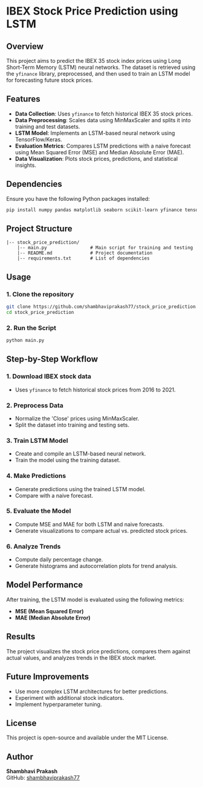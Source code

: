 # IBEX Stock Price Prediction using LSTM

## Overview
This project aims to predict the IBEX 35 stock index prices using Long Short-Term Memory (LSTM) neural networks. The dataset is retrieved using the `yfinance` library, preprocessed, and then used to train an LSTM model for forecasting future stock prices.

## Features
- **Data Collection**: Uses `yfinance` to fetch historical IBEX 35 stock prices.
- **Data Preprocessing**: Scales data using MinMaxScaler and splits it into training and test datasets.
- **LSTM Model**: Implements an LSTM-based neural network using TensorFlow/Keras.
- **Evaluation Metrics**: Compares LSTM predictions with a naive forecast using Mean Squared Error (MSE) and Median Absolute Error (MAE).
- **Data Visualization**: Plots stock prices, predictions, and statistical insights.

## Dependencies
Ensure you have the following Python packages installed:
```sh
pip install numpy pandas matplotlib seaborn scikit-learn yfinance tensorflow
```

## Project Structure
```
|-- stock_price_prediction/
    |-- main.py                # Main script for training and testing
    |-- README.md              # Project documentation
    |-- requirements.txt       # List of dependencies
```

## Usage
### 1. Clone the repository
```sh
git clone https://github.com/shambhaviprakash77/stock_price_prediction.git
cd stock_price_prediction
```

### 2. Run the Script
```sh
python main.py
```

## Step-by-Step Workflow
### 1. Download IBEX stock data
- Uses `yfinance` to fetch historical stock prices from 2016 to 2021.

### 2. Preprocess Data
- Normalize the 'Close' prices using MinMaxScaler.
- Split the dataset into training and testing sets.

### 3. Train LSTM Model
- Create and compile an LSTM-based neural network.
- Train the model using the training dataset.

### 4. Make Predictions
- Generate predictions using the trained LSTM model.
- Compare with a naive forecast.

### 5. Evaluate the Model
- Compute MSE and MAE for both LSTM and naive forecasts.
- Generate visualizations to compare actual vs. predicted stock prices.

### 6. Analyze Trends
- Compute daily percentage change.
- Generate histograms and autocorrelation plots for trend analysis.

## Model Performance
After training, the LSTM model is evaluated using the following metrics:
- **MSE (Mean Squared Error)**
- **MAE (Median Absolute Error)**

## Results
The project visualizes the stock price predictions, compares them against actual values, and analyzes trends in the IBEX stock market.

## Future Improvements
- Use more complex LSTM architectures for better predictions.
- Experiment with additional stock indicators.
- Implement hyperparameter tuning.

## License
This project is open-source and available under the MIT License.

## Author
**Shambhavi Prakash**  
GitHub: [shambhaviprakash77](https://github.com/shambhaviprakash77)

